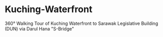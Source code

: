 # Kuching-Waterfront
360° Walking Tour of Kuching Waterfront to Sarawak Legislative Building (DUN) via Darul Hana "S-Bridge"
